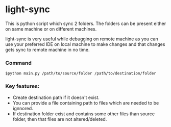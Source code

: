 # light-sync

This is python script which sync 2 folders. The folders can be present either on same machine or on different machines. 

light-sync is very useful while debugging on remote machine as you can use your preferred IDE on local machine to make changes and that changes gets sync to remote machine in no time.

### Command
```
$python main.py /path/to/source/folder /path/to/destination/folder
```

### Key features:
- Create destination path if it doesn't exist.
- You can provide a file containing path to files which are needed to be ignnored.
- If destination folder exist and contains some other files than source folder, then that files are not altered/deleted.

